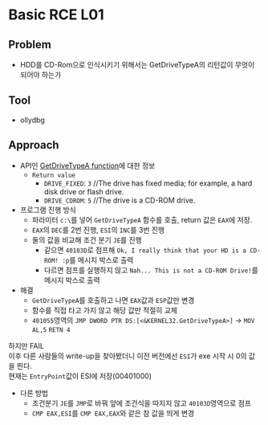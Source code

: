 Basic RCE L01
=============
## Problem
* HDD를 CD-Rom으로 인식시키기 위해서는 GetDriveTypeA의 리턴값이 무엇이 되어야 하는가
## Tool
* ollydbg
## Approach
* API인 [GetDriveTypeA function][DriveAPI]에 대한 정보
  * `Return value`
    * `DRIVE_FIXED`: `3` //The drive has fixed media; for example, a hard disk drive or flash drive.
    * `DRIVE_CDROM`: `5` //The drive is a CD-ROM drive.  
* 프로그램 진행 방식
  * 파라미터 `c:\`를 넣어 `GetDriveTypeA` 함수를 호출, return 값은 `EAX`에 저장.
  * `EAX`의 `DEC`를 2번 진행, `ESI`의 `INC`를 3번 진행
  * 둘의 값을 비교해 조건 분기 `JE`를 진행
    * 같으면 `40103D`로 점프해 `Ok, I really think that your HD is a CD-ROM! :p`를 메시지 박스로 출력
    * 다르면 점프를 실행하지 않고 `Nah... This is not a CD-ROM Drive!`를 메시지 박스로 출력  
* 해결
  * `GetDriveTypeA`를 호출하고 나면 `EAX`값과 `ESP`값만 변경
  * 함수를 직접 타고 가지 않고 해당 값만 적절히 교체
  * `401055`영역의 `JMP DWORD PTR DS:[<&KERNEL32.GetDriveTypeA>]` -> `MOV AL,5` `RETN 4`  

하지만 FAIL  
이후 다른 사람들의 write-up을 찾아봤더니 이전 버전에선 `ESI`가 exe 시작 시 0의 값을 띈다.  
현재는 `EntryPoint`값이 ESI에 저장(00401000)  

* 다른 방법
  * 조건분기 `JE`를 `JMP`로 바꿔 앞에 조건식을 따지지 않고 `40103D`영역으로 점프
  * `CMP EAX,ESI`를 `CMP EAX,EAX`와 같은 참 값을 띄게 변경
  
[DriveAPI]: https://docs.microsoft.com/en-us/windows/win32/api/fileapi/nf-fileapi-getdrivetypea
